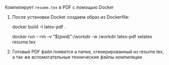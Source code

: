 Компилирует `resume.tex` в PDF с помощью Docker
1. После установки Docker создаем образ из Dockerfile:

   docker build -t latex-pdf .
   
   docker run --rm -v "$(pwd)":/workdir -w /workdir latex-pdf xelatex resume.tex

3. Готовый PDF файл появится а папке, сгенерированный из resume.tex, а так же вспомогательные технические файлы компиляции 
